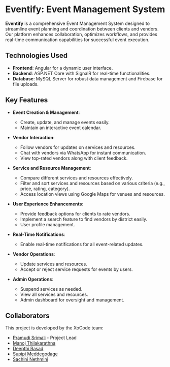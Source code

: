 # Eventify: Event Management System

**Eventify** is a comprehensive Event Management System designed to streamline event planning and coordination between clients and vendors. Our platform enhances collaboration, optimizes workflows, and provides real-time communication capabilities for successful event execution.

## Technologies Used

- **Frontend**: Angular for a dynamic user interface.
- **Backend**: ASP.NET Core with SignalR for real-time functionalities.
- **Database**: MySQL Server for robust data management and Firebase for file uploads.

## Key Features

- **Event Creation & Management**: 
  - Create, update, and manage events easily.
  - Maintain an interactive event calendar.

- **Vendor Interaction**:
  - Follow vendors for updates on services and resources.
  - Chat with vendors via WhatsApp for instant communication.
  - View top-rated vendors along with client feedback.

- **Service and Resource Management**:
  - Compare different services and resources effectively.
  - Filter and sort services and resources based on various criteria (e.g., price, rating, category).
  - Access location views using Google Maps for venues and resources.

- **User Experience Enhancements**:
  - Provide feedback options for clients to rate vendors.
  - Implement a search feature to find vendors by district easily.
  - User profile management.

- **Real-Time Notifications**:
  - Enable real-time notifications for all event-related updates.

- **Vendor Operations**:
  - Update services and resources.
  - Accept or reject service requests for events by users.

- **Admin Operations**:
  - Suspend services as needed.
  - View all services and resources.
  - Admin dashboard for oversight and management.

 ## Collaborators

This project is developed by the XoCode team:

- [Pramudi Srimali](https://www.linkedin.com/in/pramudi-srimali-35639a28b/) - Project Lead
- [Manoj Thilakarathna](https://www.linkedin.com/in/manojtharindu11/)
- [Deepthi Rasad](https://www.linkedin.com/in/deepthi-rasad-09a231202/)
- [Supipi Meddegodage](https://www.linkedin.com/in/supipi-meddegodage-b02047270/)
- [Sachini Nethmini](https://www.linkedin.com/in/sachini-nethmini-diwyanjalee-71128128b/)
